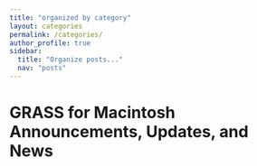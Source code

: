 ```yaml
---
title: "organized by category"
layout: categories
permalink: /categories/
author_profile: true
sidebar:
  title: "Organize posts..."
  nav: "posts"
---
```


# GRASS for Macintosh Announcements, Updates, and News
